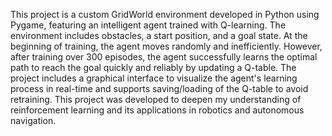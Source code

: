 This project is a custom GridWorld environment developed in Python using Pygame, featuring an intelligent agent trained with Q-learning. The environment includes obstacles, a start position, and a goal state. At the beginning of training, the agent moves randomly and inefficiently. However, after training over 300 episodes, the agent successfully learns the optimal path to reach the goal quickly and reliably by updating a Q-table. The project includes a graphical interface to visualize the agent's learning process in real-time and supports saving/loading of the Q-table to avoid retraining. This project was developed to deepen my understanding of reinforcement learning and its applications in robotics and autonomous navigation.
